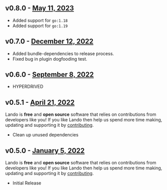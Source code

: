 ## v0.8.0 - [May 11, 2023](https://github.com/lando/go/releases/tag/v0.8.0)

* Added support for `go:1.18`
* Added support for `go:1.19`

## v0.7.0 - [December 12, 2022](https://github.com/lando/go/releases/tag/v0.7.0)

* Added bundle-dependencies to release process.
* Fixed bug in plugin dogfooding test.

## v0.6.0 - [September 8, 2022](https://github.com/lando/go/releases/tag/v0.6.0)

* HYPERDRIVED

## v0.5.1 - [April 21, 2022](https://github.com/lando/go/releases/tag/v0.5.1)

Lando is **free** and **open source** software that relies on contributions from developers like you! If you like Lando then help us spend more time making, updating and supporting it by [contributing](https://github.com/sponsors/lando).

* Clean up unused dependencies

## v0.5.0 - [January 5, 2022](https://github.com/lando/go/releases/tag/v0.5.0)

Lando is **free** and **open source** software that relies on contributions from developers like you! If you like Lando then help us spend more time making, updating and supporting it by [contributing](https://github.com/sponsors/lando).

* Initial Release
